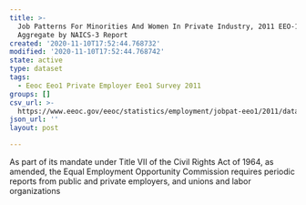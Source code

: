 ```yaml
---
title: >-
  Job Patterns For Minorities And Women In Private Industry, 2011 EEO-1 State
  Aggregate by NAICS-3 Report
created: '2020-11-10T17:52:44.768732'
modified: '2020-11-10T17:52:44.768742'
state: active
type: dataset
tags:
  - Eeoc Eeo1 Private Employer Eeo1 Survey 2011
groups: []
csv_url: >-
  https://www.eeoc.gov/eeoc/statistics/employment/jobpat-eeo1/2011/datasets/year11_state_nac3.txt
json_url: ''
layout: post

---
```

As part of its mandate under Title VII of the Civil Rights Act of 1964, as amended, the Equal Employment Opportunity Commission requires periodic reports from public and private employers, and unions and labor organizations 
